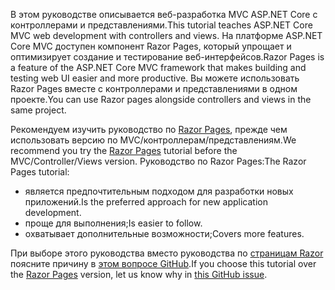<span data-ttu-id="52741-101">В этом руководстве описывается веб-разработка MVC ASP.NET Core с контроллерами и представлениями.</span><span class="sxs-lookup"><span data-stu-id="52741-101">This tutorial teaches ASP.NET Core MVC web development with controllers and views.</span></span> <span data-ttu-id="52741-102">На платформе ASP.NET Core MVC доступен компонент Razor Pages, который упрощает и оптимизирует создание и тестирование веб-интерфейсов.</span><span class="sxs-lookup"><span data-stu-id="52741-102">Razor Pages is a feature of the ASP.NET Core MVC framework that makes building and testing web UI easier and more productive.</span></span> <span data-ttu-id="52741-103">Вы можете использовать Razor Pages вместе с контроллерами и представлениями в одном проекте.</span><span class="sxs-lookup"><span data-stu-id="52741-103">You can use Razor pages alongside controllers and views in the same project.</span></span>

<span data-ttu-id="52741-104">Рекомендуем изучить руководство по [Razor Pages](xref:tutorials/razor-pages/razor-pages-start), прежде чем использовать версию по MVC/контроллерам/представлениям.</span><span class="sxs-lookup"><span data-stu-id="52741-104">We recommend you try the [Razor Pages](xref:tutorials/razor-pages/razor-pages-start) tutorial before the MVC/Controller/Views version.</span></span> <span data-ttu-id="52741-105">Руководство по Razor Pages:</span><span class="sxs-lookup"><span data-stu-id="52741-105">The Razor Pages tutorial:</span></span>

* <span data-ttu-id="52741-106">является предпочтительным подходом для разработки новых приложений.</span><span class="sxs-lookup"><span data-stu-id="52741-106">Is the preferred approach for new application development.</span></span>
* <span data-ttu-id="52741-107">проще для выполнения;</span><span class="sxs-lookup"><span data-stu-id="52741-107">Is easier to follow.</span></span>
* <span data-ttu-id="52741-108">охватывает дополнительные возможности;</span><span class="sxs-lookup"><span data-stu-id="52741-108">Covers more features.</span></span>

<span data-ttu-id="52741-109">При выборе этого руководства вместо руководства по [страницам Razor](xref:tutorials/razor-pages/razor-pages-start) поясните причину в [этом вопросе GitHub](https://github.com/aspnet/Docs/issues/6146).</span><span class="sxs-lookup"><span data-stu-id="52741-109">If you choose this tutorial over the [Razor Pages](xref:tutorials/razor-pages/razor-pages-start) version, let us know why in [this GitHub issue](https://github.com/aspnet/Docs/issues/6146).</span></span>
